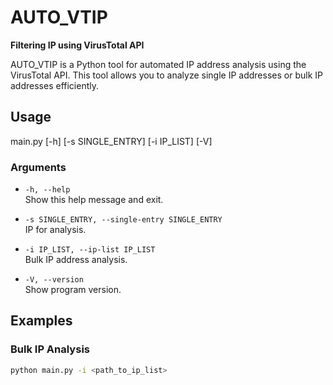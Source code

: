 # AUTO_VTIP

**Filtering IP using VirusTotal API**

AUTO_VTIP is a Python tool for automated IP address analysis using the VirusTotal API. This tool allows you to analyze single IP addresses or bulk IP addresses efficiently.

## Usage
main.py [-h] [-s SINGLE_ENTRY] [-i IP_LIST] [-V]


### Arguments

- `-h, --help`  
  Show this help message and exit.
  
- `-s SINGLE_ENTRY, --single-entry SINGLE_ENTRY`  
  IP for analysis.
  
- `-i IP_LIST, --ip-list IP_LIST`  
  Bulk IP address analysis.
  
- `-V, --version`  
  Show program version.

## Examples

### Bulk IP Analysis
```sh
python main.py -i <path_to_ip_list>
